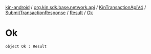 [kin-android](../../../../index.md) / [org.kin.sdk.base.network.api](../../../index.md) / [KinTransactionApiV4](../../index.md) / [SubmitTransactionResponse](../index.md) / [Result](index.md) / [Ok](./-ok.md)

# Ok

`object Ok : Result`